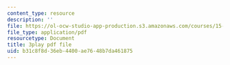 ```yaml
---
content_type: resource
description: ''
file: https://ol-ocw-studio-app-production.s3.amazonaws.com/courses/15-071-the-analytics-edge-spring-2017/b31c8f8d36eb4400ae7648b7da461875_Sn-5Dwt_1qw.pdf
file_type: application/pdf
resourcetype: Document
title: 3play pdf file
uid: b31c8f8d-36eb-4400-ae76-48b7da461875
---
```

